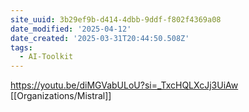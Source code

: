 ```yaml
---
site_uuid: 3b29ef9b-d414-4dbb-9ddf-f802f4369a08
date_modified: '2025-04-12'
date_created: '2025-03-31T20:44:50.508Z'
tags:
  - AI-Toolkit
---
```





























































https://youtu.be/diMGVabULoU?si=_TxcHQLXcJj3UiAw
[[Organizations/Mistral]]